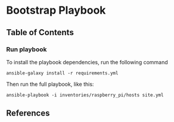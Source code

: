 # Bootstrap Playbook

## Table of Contents

<!-- toc -->


<!-- tocstop -->

### Run playbook

To install the playbook dependencies, run the following command

`ansible-galaxy install -r requirements.yml`

Then run the full playbook, like this:

`ansible-playbook -i inventories/raspberry_pi/hosts site.yml`

## References
